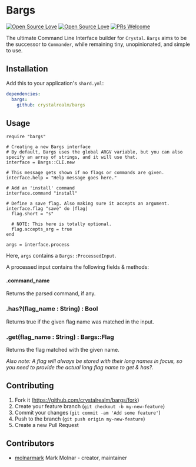 # Bargs

[![Open Source Love](https://badges.frapsoft.com/os/v1/open-source.svg?v=102)](https://github.com/ellerbrock/open-source-badge/)
[![Open Source Love](https://badges.frapsoft.com/os/mit/mit.svg?v=102)](https://github.com/ellerbrock/open-source-badge/)
[![PRs Welcome](https://img.shields.io/badge/PRs-welcome-brightgreen.svg?style=flat-square)](http://makeapullrequest.com)

The ultimate Command Line Interface builder for `Crystal`.
`Bargs` aims to be the successor to `Commander`, while remaining tiny, unopinionated, and simple to use.

## Installation

Add this to your application's `shard.yml`:

```yaml
dependencies:
  bargs:
    github: crystalrealm/bargs
```

## Usage

```crystal
require "bargs"

# Creating a new Bargs interface
# By default, Bargs uses the global ARGV variable, but you can also specify an array of strings, and it will use that.
interface = Bargs::CLI.new

# This message gets shown if no flags or commands are given.
interface.help = "Help message goes here."

# Add an 'install' command
interface.command "install"

# Define a save flag. Also making sure it accepts an argument.
interface.flag "save" do |flag|
  flag.short = "s"

  # NOTE: This here is totally optional.
  flag.accepts_arg = true
end

args = interface.process
```

Here, `args` contains a `Bargs::ProcessedInput`.

A processed input contains the following fields & methods:

#### .command_name

Returns the parsed command, if any.

### .has?(flag_name : String) : Bool

Returns true if the given flag name was matched in the input.

### .get(flag_name : String) : Bargs::Flag

Returns the flag matched with the given name.

_Also note: A flag will always be stored with their long names in focus, so you need to provide the actual long flag name to get & has?._

## Contributing

1.  Fork it (<https://github.com/crystalrealm/bargs/fork>)
2.  Create your feature branch (`git checkout -b my-new-feature`)
3.  Commit your changes (`git commit -am 'Add some feature'`)
4.  Push to the branch (`git push origin my-new-feature`)
5.  Create a new Pull Request

## Contributors

- [molnarmark](https://github.com/molnarmark) Mark Molnar - creator, maintainer
